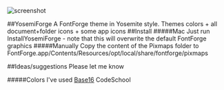 ![screenshot](https://raw.githubusercontent.com/andreaslarsen/yosemiforge/master/Resources/YosemiForgeScreenshot.png)

##YosemiForge
A FontForge theme in Yosemite style. Themes colors + all document+folder icons + some app icons
##Install
#####Mac
Just run InstallYosemiForge - note that this will overwrite the default FontForge graphics
#####Manually
Copy the content of the Pixmaps folder to FontForge.app/Contents/Resources/opt/local/share/fontforge/pixmaps

##Ideas/suggestions
Please let me know

#####Colors
I've used [Base16](https://github.com/chriskempson/base16) CodeSchool

